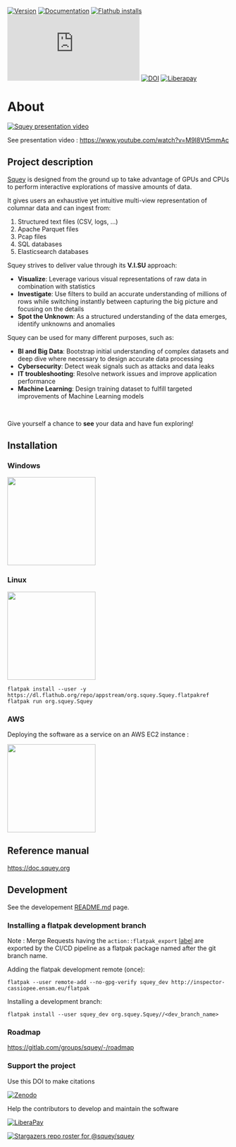 [![Version](https://img.shields.io/flathub/v/org.squey.Squey?style=flat&color=blueviolet&label=version)](https://gitlab.com/squey/squey/-/raw/main/CHANGELOG)
[![Documentation](https://gitlab.com/inendi/inspector-reference-manual/badges/main/pipeline.svg?key_text=doc&key_width=30)](https://doc.squey.org)
[![Flathub installs](https://img.shields.io/flathub/downloads/org.squey.Squey?label=flathub&style=flat&color=blue)](https://flathub.org/apps/details/org.squey.Squey)
[![Matrix](https://img.shields.io/matrix/squey%3Amatrix.org)](https://matrix.to/#/#squey:matrix.org)
[![DOI](https://zenodo.org/badge/648945293.svg)](https://doi.org/10.5281/zenodo.13927905)
[![Liberapay](https://img.shields.io/liberapay/patrons/squey)](https://liberapay.com/squey)


# About

[![Squey presentation video](https://gitlab.com/squey/squey/-/raw/main/buildstream/files/screenshots/squey.gif)](https://www.youtube.com/watch?v=M9I8Vt5mmAc)

See presentation video : https://www.youtube.com/watch?v=M9I8Vt5mmAc

## Project description

<!-- project_description_start -->

<p><a href="https://squey.org">Squey</a> is designed from the ground up to take advantage of GPUs and CPUs to perform interactive explorations of massive amounts of data.</p>

<p>It gives users an exhaustive yet intuitive multi-view representation of columnar data and can ingest from:</p>
<ol>
    <li>Structured text files (CSV, logs, ...)</li>
    <li>Apache Parquet files</li>
    <li>Pcap files</li>
    <li>SQL databases</li>
    <li>Elasticsearch databases</li>
</ol>

<p>Squey strives to deliver value through its <b>V.I.SU</b> approach:</p>

<ul>
  <li><b>Visualize</b>: Leverage various visual representations of raw data in combination with statistics</li>
  <li><b>Investigate</b>: Use filters to build an accurate understanding of millions of rows while switching instantly between capturing the big picture and focusing on the details</li>
  <li><b>Spot the Unknown</b>: As a structured understanding of the data emerges, identify unknowns and anomalies</li>
</ul>

<p>Squey can be used for many different purposes, such as:</p>
<ul>
    <li><b>BI and Big Data</b>: Bootstrap initial understanding of complex datasets and deep dive where necessary to design accurate data processing</li>
    <li><b>Cybersecurity</b>: Detect weak signals such as attacks and data leaks</li>
    <li><b>IT troubleshooting</b>: Resolve network issues and improve application performance</li>
    <li><b>Machine Learning</b>: Design training dataset to fulfill targeted improvements of Machine Learning models</li>
</ul>

<br>
<p>Give yourself a chance to <b>see</b> your data and have fun exploring!</p>

<!-- project_description_end -->

## Installation

### Windows

<a href="https://apps.microsoft.com/detail/9PDP9BKD9NVD?mode=full">
	<img src="https://get.microsoft.com/images/en-us%20dark.svg" width="200"/>
</a>

### Linux

[<img src="https://flathub.org/assets/badges/flathub-badge-en.png" width="200"/>](https://flathub.org/apps/details/org.squey.Squey)

```
flatpak install --user -y https://dl.flathub.org/repo/appstream/org.squey.Squey.flatpakref
flatpak run org.squey.Squey
```

### AWS

Deploying the software as a service on an AWS EC2 instance :

[<img src="https://squey.org/images/logos/aws_marketplace.png" width="200"/>](https://aws.amazon.com/marketplace/search/results?searchTerms=Squey)


## Reference manual

https://doc.squey.org

## Development

See the developement [README.md](buildstream/README.md) page.

### Installing a flatpak development branch

Note : Merge Requests having the `action::flatpak_export` [label](https://gitlab.com/squey/squey/-/labels#) are exported by the CI/CD pipeline as a flatpak package named after the git branch name.

Adding the flatpak development remote (once):
```
flatpak --user remote-add --no-gpg-verify squey_dev http://inspector-cassiopee.ensam.eu/flatpak
```
Installing a development branch:
```
flatpak install --user squey_dev org.squey.Squey//<dev_branch_name>
```

### Roadmap

https://gitlab.com/groups/squey/-/roadmap

### Support the project

Use this DOI to make citations

[![Zenodo](https://zenodo.org/badge/648945293.svg)](https://doi.org/10.5281/zenodo.13927905)

Help the contributors to develop and maintain the software

[![LiberaPay](https://liberapay.com/assets/widgets/donate.svg)](https://liberapay.com/Squey/)

[![Stargazers repo roster for @squey/squey](https://reporoster.com/stars/dark/squey/squey)](https://github.com/squey/squey/stargazers)